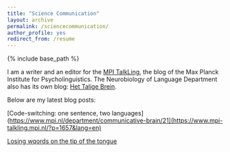 ```yaml
---
title: "Science Communication"
layout: archive
permalink: /sciencecommunication/
author_profile: yes
redirect_from: /resume
---
```


{% include base_path %}

I am a writer and an editor for the [MPI TalkLing](https://www.mpi-talkling.mpi.nl/?page_id=56&lang=en), the blog of the Max Planck Institute for Psycholinguistics. 
The Neurobiology of Language Department also has its own blog: [Het Talige Brein](https://taalenhersenen.wordpress.com/). 

Below are my latest blog posts: 

[Code-switching: one sentence, two languages](https://www.mpi.nl/department/communicative-brain/21](https://www.mpi-talkling.mpi.nl/?p=1657&lang=en)
 
[Losing wqords on the tip of the tongue](https://taalenhersenen.wordpress.com/2022/02/01/losing-words-on-the-tip-of-the-tongue-%ef%bf%bc/)

